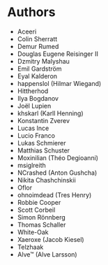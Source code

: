 # Authors

* Aceeri
* Colin Sherratt
* Demur Rumed
* Douglas Eugene Reisinger II
* Dzmitry Malyshau
* Emil Gardström
* Eyal Kalderon
* happenslol (Hilmar Wiegand)
* Hittherhod
* Ilya Bogdanov
* Joël Lupien
* khskarl (Karll Henning)
* Konstantin Zverev
* Lucas Ince
* Lucio Franco
* Lukas Schmierer
* Matthias Schuster
* Moxinilian (Théo Degioanni)
* msiglreith
* NCrashed (Anton Gushcha)
* Nikita Chashchinskii
* Oflor
* ohnoimdead (Tres Henry)
* Robbie Cooper
* Scott Corbeil
* Simon Rönnberg
* Thomas Schaller
* White-Oak
* Xaeroxe (Jacob Kiesel)
* Telzhaak
* Alve™ (Alve Larsson)
